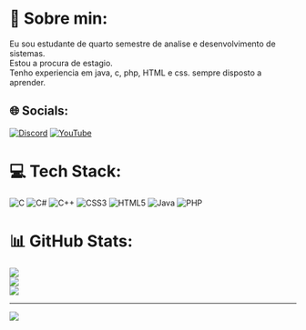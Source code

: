 # 💫 Sobre min:
Eu sou estudante de quarto semestre de analise e desenvolvimento de sistemas.<br>Estou a procura de estagio.<br>Tenho experiencia em java, c, php, HTML e css. sempre disposto a aprender.


## 🌐 Socials:
[![Discord](https://img.shields.io/badge/Discord-%237289DA.svg?logo=discord&logoColor=white)](https://discord.gg/ySYShkcs57) [![YouTube](https://img.shields.io/badge/YouTube-%23FF0000.svg?logo=YouTube&logoColor=white)](https://www.youtube.com/channel/UChxoriP_eK-knNY9z3qNS-g) 

# 💻 Tech Stack:
![C](https://img.shields.io/badge/c-%2300599C.svg?style=for-the-badge&logo=c&logoColor=white) ![C#](https://img.shields.io/badge/c%23-%23239120.svg?style=for-the-badge&logo=csharp&logoColor=white) ![C++](https://img.shields.io/badge/c++-%2300599C.svg?style=for-the-badge&logo=c%2B%2B&logoColor=white) ![CSS3](https://img.shields.io/badge/css3-%231572B6.svg?style=for-the-badge&logo=css3&logoColor=white) ![HTML5](https://img.shields.io/badge/html5-%23E34F26.svg?style=for-the-badge&logo=html5&logoColor=white) ![Java](https://img.shields.io/badge/java-%23ED8B00.svg?style=for-the-badge&logo=openjdk&logoColor=white) ![PHP](https://img.shields.io/badge/php-%23777BB4.svg?style=for-the-badge&logo=php&logoColor=white)
# 📊 GitHub Stats:
![](https://github-readme-stats.vercel.app/api?username=SadFrogBR&theme=dark&hide_border=false&include_all_commits=false&count_private=false)<br/>
![](https://github-readme-streak-stats.herokuapp.com/?user=SadFrogBR&theme=dark&hide_border=false)<br/>
![](https://github-readme-stats.vercel.app/api/top-langs/?username=SadFrogBR&theme=dark&hide_border=false&include_all_commits=false&count_private=false&layout=compact)

---
[![](https://visitcount.itsvg.in/api?id=SadFrogBR&icon=0&color=1)](https://visitcount.itsvg.in)

<!-- Proudly created with GPRM ( https://gprm.itsvg.in ) -->
